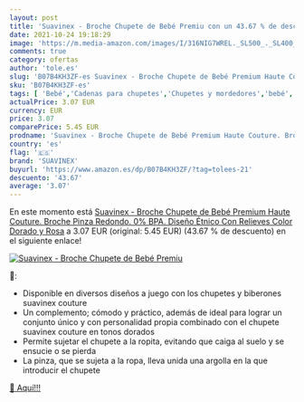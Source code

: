 ```yaml
---
layout: post
title: 'Suavinex - Broche Chupete de Bebé Premiu con un 43.67 % de descuento'
date: 2021-10-24 19:18:29
image: 'https://m.media-amazon.com/images/I/316NIG7WREL._SL500_._SL400_.jpg'
comments: true
category: ofertas
author: 'tole.es'
slug: 'B07B4KH3ZF-es Suavinex - Broche Chupete de Bebé Premium Haute Couture....'
sku: 'B07B4KH3ZF-es'
tags: [ 'Bebé','Cadenas para chupetes','Chupetes y mordedores','bebé','chupete','suavinex', ]
actualPrice: 3.07 EUR
currency: EUR
price: 3.07
comparePrice: 5.45 EUR
prodname: 'Suavinex - Broche Chupete de Bebé Premium Haute Couture. Broche Pinza Redondo. 0% BPA. Diseño Étnico Con Relieves Color Dorado y Rosa'
country: 'es'
flag: '🇪🇸'
brand: 'SUAVINEX'
buyurl: 'https://www.amazon.es/dp/B07B4KH3ZF/?tag=tolees-21'
descuento: '43.67'
average: '3.07'
---
```


En este momento está [Suavinex - Broche Chupete de Bebé Premium Haute Couture. Broche Pinza Redondo. 0% BPA. Diseño Étnico Con Relieves Color Dorado y Rosa](https://www.amazon.es/dp/B07B4KH3ZF/?tag=tolees-21) a 3.07 EUR (original: 5.45 EUR) (43.67 %  de descuento) en el siguiente enlace!

[![Suavinex - Broche Chupete de Bebé Premiu](https://m.media-amazon.com/images/I/316NIG7WREL._SL500_._SL400_.jpg)](https://www.amazon.es/dp/B07B4KH3ZF/?tag=tolees-21)

🔎:

- Disponible en diversos diseños a juego con los chupetes y biberones suavinex couture
- Un complemento; cómodo y práctico, además de ideal para lograr un conjunto único y con personalidad propia combinado con el chupete suavinex couture en tonos dorados
- Permite sujetar el chupete a la ropita, evitando que caiga al suelo y se ensucie o se pierda
- La pinza, que se sujeta a la ropa, lleva unida una argolla en la que introducir el chupete

[🛒 Aquí!!!](https://www.amazon.es/dp/B07B4KH3ZF/?tag=tolees-21)
